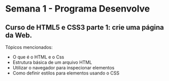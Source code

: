 # Semana 1 - Programa Desenvolve

## Curso de HTML5 e CSS3 parte 1: crie uma página da Web.

Tópicos mencionados:
* O que é o HTML e o Css
* Estrutura básica de um arquivo HTML
* Utilizar o navegador para inspecionar elementos
* Como definir estilos para elementos usando o CSS

